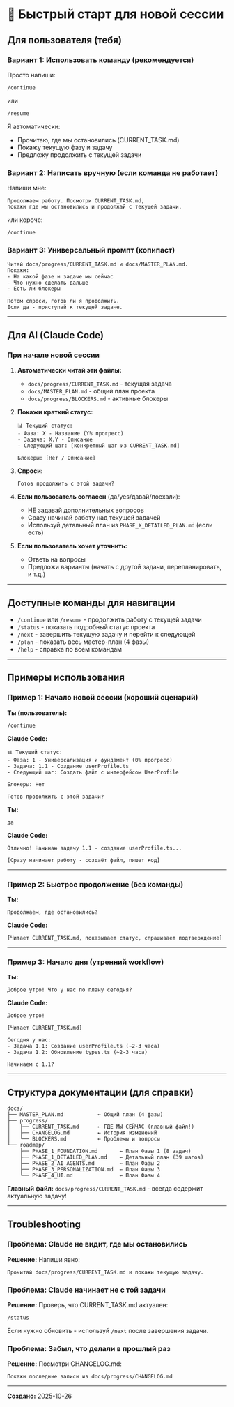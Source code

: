 # 🚀 Быстрый старт для новой сессии

## Для пользователя (тебя)

### Вариант 1: Использовать команду (рекомендуется)

Просто напиши:

```
/continue
```

или

```
/resume
```

Я автоматически:
- Прочитаю, где мы остановились (CURRENT_TASK.md)
- Покажу текущую фазу и задачу
- Предложу продолжить с текущей задачи

### Вариант 2: Написать вручную (если команда не работает)

Напиши мне:

```
Продолжаем работу. Посмотри CURRENT_TASK.md,
покажи где мы остановились и продолжай с текущей задачи.
```

или короче:

```
/continue
```

### Вариант 3: Универсальный промпт (копипаст)

```
Читай docs/progress/CURRENT_TASK.md и docs/MASTER_PLAN.md.
Покажи:
- На какой фазе и задаче мы сейчас
- Что нужно сделать дальше
- Есть ли блокеры

Потом спроси, готов ли я продолжить.
Если да - приступай к текущей задаче.
```

---

## Для AI (Claude Code)

### При начале новой сессии

1. **Автоматически читай эти файлы:**
   - `docs/progress/CURRENT_TASK.md` - текущая задача
   - `docs/MASTER_PLAN.md` - общий план проекта
   - `docs/progress/BLOCKERS.md` - активные блокеры

2. **Покажи краткий статус:**
   ```
   📊 Текущий статус:
   - Фаза: X - Название (Y% прогресс)
   - Задача: X.Y - Описание
   - Следующий шаг: [конкретный шаг из CURRENT_TASK.md]

   Блокеры: [Нет / Описание]
   ```

3. **Спроси:**
   ```
   Готов продолжить с этой задачи?
   ```

4. **Если пользователь согласен** (да/yes/давай/поехали):
   - НЕ задавай дополнительных вопросов
   - Сразу начинай работу над текущей задачей
   - Используй детальный план из `PHASE_X_DETAILED_PLAN.md` (если есть)

5. **Если пользователь хочет уточнить:**
   - Ответь на вопросы
   - Предложи варианты (начать с другой задачи, перепланировать, и т.д.)

---

## Доступные команды для навигации

- `/continue` или `/resume` - продолжить работу с текущей задачи
- `/status` - показать подробный статус проекта
- `/next` - завершить текущую задачу и перейти к следующей
- `/plan` - показать весь мастер-план (4 фазы)
- `/help` - справка по всем командам

---

## Примеры использования

### Пример 1: Начало новой сессии (хороший сценарий)

**Ты (пользователь):**
```
/continue
```

**Claude Code:**
```
📊 Текущий статус:
- Фаза: 1 - Универсализация и фундамент (0% прогресс)
- Задача: 1.1 - Создание userProfile.ts
- Следующий шаг: Создать файл с интерфейсом UserProfile

Блокеры: Нет

Готов продолжить с этой задачи?
```

**Ты:**
```
да
```

**Claude Code:**
```
Отлично! Начинаю задачу 1.1 - создание userProfile.ts...

[Сразу начинает работу - создаёт файл, пишет код]
```

---

### Пример 2: Быстрое продолжение (без команды)

**Ты:**
```
Продолжаем, где остановились?
```

**Claude Code:**
```
[Читает CURRENT_TASK.md, показывает статус, спрашивает подтверждение]
```

---

### Пример 3: Начало дня (утренний workflow)

**Ты:**
```
Доброе утро! Что у нас по плану сегодня?
```

**Claude Code:**
```
Доброе утро!

[Читает CURRENT_TASK.md]

Сегодня у нас:
- Задача 1.1: Создание userProfile.ts (~2-3 часа)
- Задача 1.2: Обновление types.ts (~2-3 часа)

Начинаем с 1.1?
```

---

## Структура документации (для справки)

```
docs/
├── MASTER_PLAN.md           ← Общий план (4 фазы)
├── progress/
│   ├── CURRENT_TASK.md      ← ГДЕ МЫ СЕЙЧАС (главный файл!)
│   ├── CHANGELOG.md         ← История изменений
│   └── BLOCKERS.md          ← Проблемы и вопросы
└── roadmap/
    ├── PHASE_1_FOUNDATION.md       ← План Фазы 1 (8 задач)
    ├── PHASE_1_DETAILED_PLAN.md    ← Детальный план (39 шагов)
    ├── PHASE_2_AI_AGENTS.md        ← План Фазы 2
    ├── PHASE_3_PERSONALIZATION.md  ← План Фазы 3
    └── PHASE_4_UI.md               ← План Фазы 4
```

**Главный файл:** `docs/progress/CURRENT_TASK.md` - всегда содержит актуальную задачу!

---

## Troubleshooting

### Проблема: Claude не видит, где мы остановились

**Решение:** Напиши явно:
```
Прочитай docs/progress/CURRENT_TASK.md и покажи текущую задачу.
```

### Проблема: Claude начинает не с той задачи

**Решение:** Проверь, что CURRENT_TASK.md актуален:
```
/status
```

Если нужно обновить - используй `/next` после завершения задачи.

### Проблема: Забыл, что делали в прошлый раз

**Решение:** Посмотри CHANGELOG.md:
```
Покажи последние записи из docs/progress/CHANGELOG.md
```

---

**Создано:** 2025-10-26
